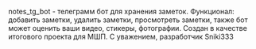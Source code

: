 notes_tg_bot - телеграмм бот для хранения заметок.
Функционал: добавить заметки, удалить заметки, просмотреть заметки, также бот может оценить ваши видео, стикеры, фотографии.
Создан в качестве итогового проекта для МШП.
С уважением, разработчик Sniki333
